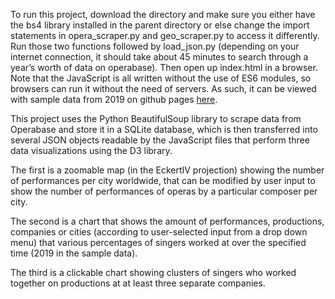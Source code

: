 To run this project, download the directory and make sure you either have the bs4 library installed in the parent directory or else change the import statements in opera_scraper.py and geo_scraper.py to access it differently.  Run those two functions followed by load_json.py (depending on your internet connection, it should take about 45 minutes to search through a year’s worth of data on operabase).  Then open up index.html in a browser.  Note that the JavaScript  is all written without the use of ES6 modules, so browsers can run it without the need of servers.  As such, it can be viewed with sample data from 2019 on github pages [here](https://zalmankelber.github.io/OperaScaper/).

This project uses the Python BeautifulSoup library to scrape data from Operabase and store it in a SQLite database, which is then transferred into several JSON objects readable by the JavaScript files that perform three data visualizations using the D3 library.

The first is a zoomable map (in the  EckertIV projection) showing the number of performances per city worldwide, that can be modified by user input to show the number of performances of operas by a particular composer per city.

The second is a chart that shows the amount of performances, productions, companies or cities (according to user-selected input from a drop down menu) that various percentages of singers worked at over the specified time (2019 in the sample data).

The third is a clickable chart showing clusters of singers who worked together on productions at at least three separate companies.
